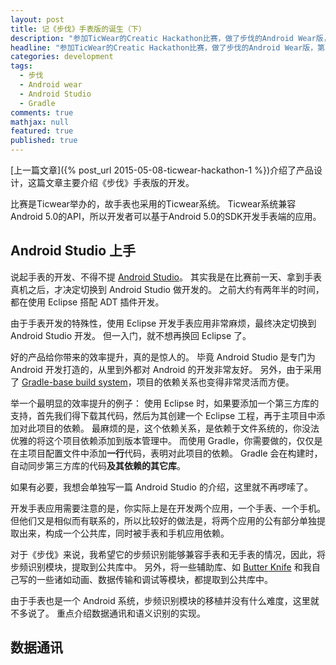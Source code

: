 ```yaml
---
layout: post
title: 记《步伐》手表版的诞生（下）
description: "参加TicWear的Creatic Hackathon比赛，做了步伐的Android Wear版，第二部分，开发"
headline: "参加TicWear的Creatic Hackathon比赛，做了步伐的Android Wear版，第二部分，开发"
categories: development
tags:
  - 步伐
  - Android wear
  - Android Studio
  - Gradle
comments: true
mathjax: null
featured: true
published: true
---
```


[上一篇文章]({% post_url 2015-05-08-ticwear-hackathon-1 %})介绍了产品设计，这篇文章主要介绍《步伐》手表版的开发。

比赛是Ticwear举办的，故手表也采用的Ticwear系统。
Ticwear系统兼容Android 5.0的API，所以开发者可以基于Android 5.0的SDK开发手表端的应用。

## Android Studio 上手

说起手表的开发、不得不提 [Android Studio](http://developer.android.com/tools/studio/index.html)。
其实我是在比赛前一天、拿到手表真机之后，才决定切换到 Android Studio 做开发的。
之前大约有两年半的时间，都在使用 Eclipse 搭配 ADT 插件开发。

<!--break-->

由于手表开发的特殊性，使用 Eclipse 开发手表应用非常麻烦，最终决定切换到 Android Studio 开发。
但一入门，就不想再换回 Eclipse 了。

好的产品给你带来的效率提升，真的是惊人的。
毕竟 Android Studio 是专门为 Android 开发打造的，从里到外都对 Android 的开发非常友好。
另外，由于采用了 [Gradle-base build system](http://developer.android.com/sdk/installing/studio-build.html)，项目的依赖关系也变得非常灵活而方便。

举一个最明显的效率提升的例子：
使用 Eclipse 时，如果要添加一个第三方库的支持，首先我们得下载其代码，然后为其创建一个 Eclipse 工程，再于主项目中添加对此项目的依赖。
最麻烦的是，这个依赖关系，是依赖于文件系统的，你没法优雅的将这个项目依赖添加到版本管理中。
而使用 Gradle，你需要做的，仅仅是在主项目配置文件中添加**一行**代码，表明对此项目的依赖。
Gradle 会在构建时，自动同步第三方库的代码**及其依赖的其它库**。

如果有必要，我想会单独写一篇 Android Studio 的介绍，这里就不再啰嗦了。

开发手表应用需要注意的是，你实际上是在开发两个应用，一个手表、一个手机。
但他们又是相似而有联系的，所以比较好的做法是，将两个应用的公有部分单独提取出来，构成一个公共库，同时被手表和手机应用依赖。

对于《步伐》来说，我希望它的步频识别能够兼容手表和无手表的情况，因此，将步频识别模块，提取到公共库中。
另外，将一些辅助库、如 [Butter Knife](http://jakewharton.github.io/butterknife/) 和我自己写的一些诸如动画、数据传输和调试等模块，都提取到公共库中。

由于手表也是一个 Android 系统，步频识别模块的移植并没有什么难度，这里就不多说了。
重点介绍数据通讯和语义识别的实现。

## 数据通讯



